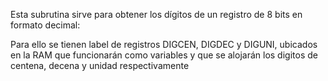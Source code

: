 Esta subrutina sirve para obtener los dígitos de un registro de 8 bits en formato decimal:

Para ello se tienen label de registros DIGCEN, DIGDEC y DIGUNI, ubicados en la RAM que funcionarán como variables y que se alojarán los digitos de centena, decena y unidad respectivamente

